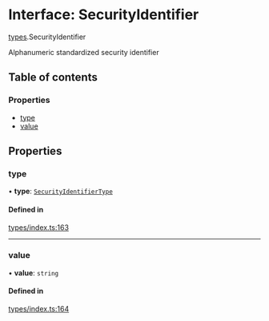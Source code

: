# Interface: SecurityIdentifier

[types](../wiki/types).SecurityIdentifier

Alphanumeric standardized security identifier

## Table of contents

### Properties

- [type](../wiki/types.SecurityIdentifier#type)
- [value](../wiki/types.SecurityIdentifier#value)

## Properties

### type

• **type**: [`SecurityIdentifierType`](../wiki/types.SecurityIdentifierType)

#### Defined in

[types/index.ts:163](https://github.com/PolymathNetwork/polymesh-sdk/blob/49113a20/src/types/index.ts#L163)

___

### value

• **value**: `string`

#### Defined in

[types/index.ts:164](https://github.com/PolymathNetwork/polymesh-sdk/blob/49113a20/src/types/index.ts#L164)

